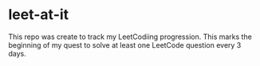 # leet-at-it
This repo was create to track my LeetCodiing progression. This marks the beginning of my quest to solve at least one LeetCode question every 3 days.
